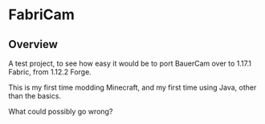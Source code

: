 # FabriCam

## Overview

A test project, to see how easy it would be to port BauerCam over to 1.17.1 Fabric, from 1.12.2 Forge.

This is my first time modding Minecraft, and my first time using Java, other than the basics.

What could possibly go wrong?
